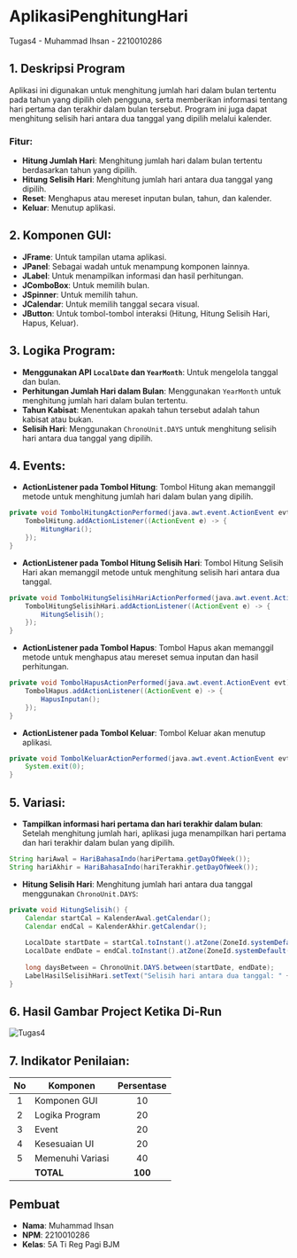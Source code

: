 # AplikasiPenghitungHari
 Tugas4 - Muhammad Ihsan - 2210010286

## 1. Deskripsi Program
Aplikasi ini digunakan untuk menghitung jumlah hari dalam bulan tertentu pada tahun yang dipilih oleh pengguna, serta memberikan informasi tentang hari pertama dan terakhir dalam bulan tersebut. Program ini juga dapat menghitung selisih hari antara dua tanggal yang dipilih melalui kalender.

### Fitur:
- **Hitung Jumlah Hari**: Menghitung jumlah hari dalam bulan tertentu berdasarkan tahun yang dipilih.
- **Hitung Selisih Hari**: Menghitung jumlah hari antara dua tanggal yang dipilih.
- **Reset**: Menghapus atau mereset inputan bulan, tahun, dan kalender.
- **Keluar**: Menutup aplikasi.

## 2. Komponen GUI:
- **JFrame**: Untuk tampilan utama aplikasi.
- **JPanel**: Sebagai wadah untuk menampung komponen lainnya.
- **JLabel**: Untuk menampilkan informasi dan hasil perhitungan.
- **JComboBox**: Untuk memilih bulan.
- **JSpinner**: Untuk memilih tahun.
- **JCalendar**: Untuk memilih tanggal secara visual.
- **JButton**: Untuk tombol-tombol interaksi (Hitung, Hitung Selisih Hari, Hapus, Keluar).

## 3. Logika Program:
- **Menggunakan API `LocalDate` dan `YearMonth`**: Untuk mengelola tanggal dan bulan.
- **Perhitungan Jumlah Hari dalam Bulan**: Menggunakan `YearMonth` untuk menghitung jumlah hari dalam bulan tertentu.
- **Tahun Kabisat**: Menentukan apakah tahun tersebut adalah tahun kabisat atau bukan.
- **Selisih Hari**: Menggunakan `ChronoUnit.DAYS` untuk menghitung selisih hari antara dua tanggal yang dipilih.

## 4. Events:
- **ActionListener pada Tombol Hitung**:
  Tombol Hitung akan memanggil metode untuk menghitung jumlah hari dalam bulan yang dipilih.
  
```java
private void TombolHitungActionPerformed(java.awt.event.ActionEvent evt) {
    TombolHitung.addActionListener((ActionEvent e) -> {
        HitungHari();
    });
}
```

- **ActionListener pada Tombol Hitung Selisih Hari**:
  Tombol Hitung Selisih Hari akan memanggil metode untuk menghitung selisih hari antara dua tanggal.

```java
private void TombolHitungSelisihHariActionPerformed(java.awt.event.ActionEvent evt) {
    TombolHitungSelisihHari.addActionListener((ActionEvent e) -> {
        HitungSelisih();
    });
}
```

- **ActionListener pada Tombol Hapus**:
  Tombol Hapus akan memanggil metode untuk menghapus atau mereset semua inputan dan hasil perhitungan.

```java
private void TombolHapusActionPerformed(java.awt.event.ActionEvent evt) {
    TombolHapus.addActionListener((ActionEvent e) -> {
        HapusInputan();
    });
}
```

- **ActionListener pada Tombol Keluar**:
  Tombol Keluar akan menutup aplikasi.

```java
private void TombolKeluarActionPerformed(java.awt.event.ActionEvent evt) {
    System.exit(0);
}
```

## 5. Variasi:
- **Tampilkan informasi hari pertama dan hari terakhir dalam bulan**:
  Setelah menghitung jumlah hari, aplikasi juga menampilkan hari pertama dan hari terakhir dalam bulan yang dipilih.

```java
String hariAwal = HariBahasaIndo(hariPertama.getDayOfWeek());
String hariAkhir = HariBahasaIndo(hariTerakhir.getDayOfWeek());
```

- **Hitung Selisih Hari**:
  Menghitung jumlah hari antara dua tanggal menggunakan `ChronoUnit.DAYS`:

```java
private void HitungSelisih() {
    Calendar startCal = KalenderAwal.getCalendar();
    Calendar endCal = KalenderAkhir.getCalendar();
    
    LocalDate startDate = startCal.toInstant().atZone(ZoneId.systemDefault()).toLocalDate();
    LocalDate endDate = endCal.toInstant().atZone(ZoneId.systemDefault()).toLocalDate();
    
    long daysBetween = ChronoUnit.DAYS.between(startDate, endDate);
    LabelHasilSelisihHari.setText("Selisih hari antara dua tanggal: " + daysBetween + " hari");
}
```

## 6. Hasil Gambar Project Ketika Di-Run

![Tugas4](https://github.com/user-attachments/assets/6f3c3d56-927d-4d1e-9870-6ff06cb03b46)


## 7. Indikator Penilaian:

| No  | Komponen         |  Persentase  |
| :-: | --------------   |   :-----:    |
|  1  | Komponen GUI     |    10        |
|  2  | Logika Program   |    20        |
|  3  | Event            |    20        |
|  4  | Kesesuaian UI    |    20        |
|  5  | Memenuhi Variasi |    40        |
|     | **TOTAL**        | **100**      |

## Pembuat

- **Nama**: Muhammad Ihsan
- **NPM**: 2210010286
- **Kelas**: 5A Ti Reg Pagi BJM
